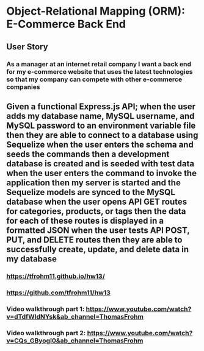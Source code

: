# Object-Relational Mapping (ORM): E-Commerce Back End
## User Story
### As a manager at an internet retail company I want a back end for my e-commerce website that uses the latest technologies so that my company can compete with other e-commerce companies

## Given a functional Express.js API; when the user adds my database name, MySQL username, and MySQL password to an environment variable file then they are able to connect to a database using Sequelize when the user enters the schema and seeds the commands then a development database is created and is seeded with test data when the user enters the command to invoke the application then my server is started and the Sequelize models are synced to the MySQL database when the user opens API GET routes for categories, products, or tags then the data for each of these routes is displayed in a formatted JSON when the user tests API POST, PUT, and DELETE routes then they are able to successfully create, update, and delete data in my database

### https://tfrohm11.github.io/hw13/
### https://github.com/tfrohm11/hw13
### Video walkthrough part 1: https://www.youtube.com/watch?v=dTdfWldNYsk&ab_channel=ThomasFrohm
### Video walkthrough part 2: https://www.youtube.com/watch?v=CQs_GByogI0&ab_channel=ThomasFrohm

